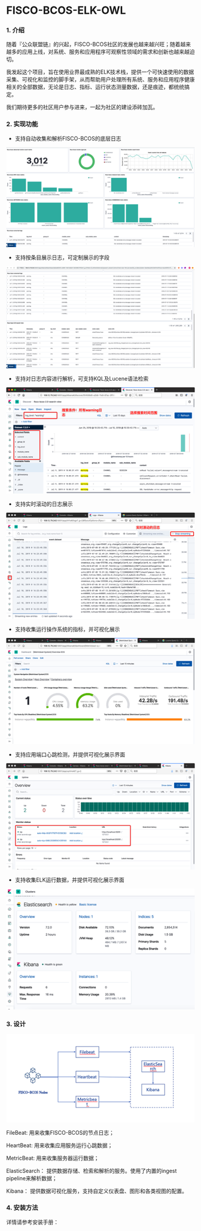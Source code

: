 # FISCO-BCOS-ELK-OWL

### 1. 介绍

随着『公众联盟链』的兴起，FISCO-BCOS社区的发展也越来越兴旺；随着越来越多的应用上线，对系统、服务和应用程序可观察性领域的需求和创新也越来越迫切。

我发起这个项目，旨在使用业界最成熟的ELK技术栈，提供一个可快速使用的数据采集、可视化和监控的脚手架，从而帮助用户处理所有系统、服务和应用程序健康相关的全部数据，无论是日志、指标、运行状态测量数据，还是痕迹，都统统搞定。

我们期待更多的社区用户参与进来，一起为社区的建设添砖加瓦。


### 2. 实现功能

- 支持自动收集和解析FISCO-BCOS的底层日志

![FISCO-BCOS界面](https://github.com/dalaocu/FISCO-BCOS-ELK-OWL/blob/master/photos/dashboard.png)

- 支持按条目展示日志，可定制展示的字段

![日志收集](https://github.com/dalaocu/FISCO-BCOS-ELK-OWL/blob/master/photos/dashboard-log-view.png)

- 支持对日志内容进行解析，可支持KQL及Lucene语法检索

![日志收集](https://github.com/dalaocu/FISCO-BCOS-ELK-OWL/blob/master/photos/log-view.png)

- 支持实时滚动的日志展示

![OS监控](https://github.com/dalaocu/FISCO-BCOS-ELK-OWL/blob/master/photos/log_roll.png)

- 支持收集运行操作系统的指标，并可视化展示

![日志收集](https://github.com/dalaocu/FISCO-BCOS-ELK-OWL/blob/master/photos/monitor-os.png)

- 支持应用端口心跳检测，并提供可视化展示界面

![服务心跳监控](https://github.com/dalaocu/FISCO-BCOS-ELK-OWL/blob/master/photos/heartbeat.png)

- 支持收集ELK运行数据，并提供可视化展示界面

![ELK监控](https://github.com/dalaocu/FISCO-BCOS-ELK-OWL/blob/master/photos/monitor-elk.png)



### 3. 设计

![ELK设计图](https://github.com/dalaocu/FISCO-BCOS-ELK-OWL/blob/master/photos/design.png)


FileBeat: 用来收集FISCO-BCOS的节点日志；

HeartBeat: 用来收集应用服务运行心跳数据；

MetricBeat: 用来收集服务器运行数据；

ElasticSearch： 提供数据存储、检索和解析的服务。使用了内置的ingest pipeline来解析数据；

Kibana： 提供数据可视化服务，支持自定义仪表盘、图形和各类视图的配置。



### 4. 安装方法

详情请参考安装手册：

